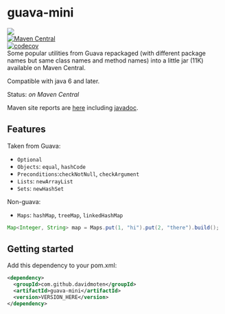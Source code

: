 # guava-mini
<a href="https://github.com/davidmoten/guava-mini/actions/workflows/ci.yml"><img src="https://github.com/davidmoten/guava-mini/actions/workflows/ci.yml/badge.svg"/></a><br/>
[![Maven Central](https://maven-badges.herokuapp.com/maven-central/com.github.davidmoten/guava-mini/badge.svg?style=flat)](https://maven-badges.herokuapp.com/maven-central/com.github.davidmoten/guava-mini)<br/>
[![codecov](https://codecov.io/gh/davidmoten/guava-mini/branch/master/graph/badge.svg)](https://codecov.io/gh/davidmoten/guava-mini)<br/>
Some popular utilities from Guava repackaged (with different package names but same class names and method names) into a little jar (11K) available on Maven Central.

Compatible with java 6 and later.

Status: *on Maven Central*

Maven site reports are [here](http://davidmoten.github.io/guava-mini/index.html) including [javadoc](http://davidmoten.github.io/guava-mini/apidocs/index.html).

Features
-----------

Taken from Guava:

* `Optional`
* `Objects`: `equal`, `hashCode`
* `Preconditions`:`checkNotNull`, `checkArgument`
* `Lists`: `newArrayList`
* `Sets`: `newHashSet`

Non-guava:

* `Maps`: `hashMap`, `treeMap`, `linkedHashMap`
```java
Map<Integer, String> map = Maps.put(1, "hi").put(2, "there").build();
```

Getting started
------------------
Add this dependency to your pom.xml:
```xml
<dependency>
  <groupId>com.github.davidmoten</groupId>
  <artifactId>guava-mini</artifactId>
  <version>VERSION_HERE</version>
</dependency>
```
